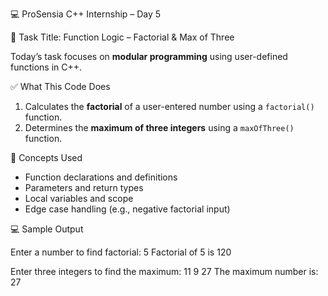 💻 ProSensia C++ Internship – Day 5

📌 Task Title: Function Logic – Factorial & Max of Three

Today’s task focuses on **modular programming** using user-defined functions in C++.

✅ What This Code Does

1. Calculates the **factorial** of a user-entered number using a `factorial()` function.
2. Determines the **maximum of three integers** using a `maxOfThree()` function.


🔧 Concepts Used

- Function declarations and definitions
- Parameters and return types
- Local variables and scope
- Edge case handling (e.g., negative factorial input)

💻 Sample Output

Enter a number to find factorial: 5
Factorial of 5 is 120

Enter three integers to find the maximum:
11 9 27
The maximum number is: 27
